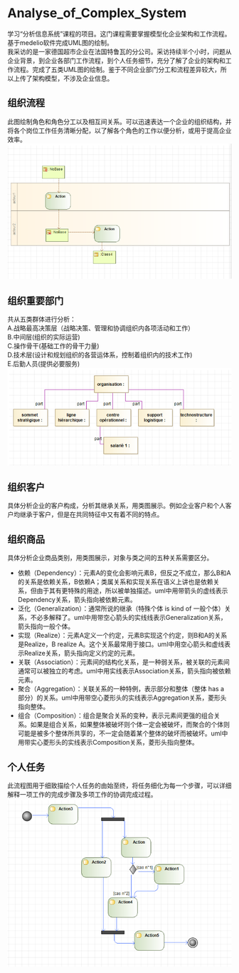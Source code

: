 # Analyse_of_Complex_System
学习“分析信息系统”课程的项目。这门课程需要掌握模型化企业架构和工作流程。基于medelio软件完成UML图的绘制。<br>
我采访的是一家德国超市企业在法国特鲁瓦的分公司。采访持续半个小时，问题从企业背景，到企业各部门工作流程，到个人任务细节，充分了解了企业的架构和工作流程。完成了五类UML图的绘制。鉴于不同企业部门分工和流程差异较大，所以上传了架构模型，不涉及企业信息。
## 组织流程
此图绘制角色和角色分工以及相互间关系。可以迅速表达一个企业的组织结构，并将各个岗位工作任务清晰分配，以了解各个角色的工作以便分析，或用于提高企业效率。<br>
![](https://github.com/JoJoDU/Analyse_of_Complex_System/raw/master/image/组织流程.png)
## 组织重要部门
共从五类群体进行分析：<br>A.战略最高决策层（战略决策、管理和协调组织内各项活动和工作）<br>B.中间层(组织的实际运营)<br>C.操作骨干(基础工作的骨干力量)<br>D.技术层(设计和规划组织的各营运体系，控制着组织内的技术工作)<br>E.后勤人员(提供必要服务)<br>
![](https://github.com/JoJoDU/Analyse_of_Complex_System/raw/master/image/组织重要部门.png)
## 组织客户
具体分析企业的客户构成，分析其继承关系，用类图展示。例如企业客户和个人客户均继承于客户，但是在共同特征中又有着不同的特点。
## 组织商品
具体分析企业商品类别，用类图展示，对象与类之间的五种关系需要区分。<br>
* 依赖（Dependency）：元素A的变化会影响元素B，但反之不成立，那么B和A的关系是依赖关系，B依赖A；类属关系和实现关系在语义上讲也是依赖关系，但由于其有更特殊的用途，所以被单独描述。uml中用带箭头的虚线表示Dependency关系，箭头指向被依赖元素。<br>
* 泛化（Generalization）：通常所说的继承（特殊个体 is kind of 一般个体）关系，不必多解释了。uml中用带空心箭头的实线线表示Generalization关系，箭头指向一般个体。<br>
* 实现（Realize）：元素A定义一个约定，元素B实现这个约定，则B和A的关系是Realize，B realize A。这个关系最常用于接口。uml中用空心箭头和虚线表示Realize关系，箭头指向定义约定的元素。<br>
* 关联（Association）：元素间的结构化关系，是一种弱关系，被关联的元素间通常可以被独立的考虑。uml中用实线表示Association关系，箭头指向被依赖元素。<br>
* 聚合（Aggregation）：关联关系的一种特例，表示部分和整体（整体 has a 部分）的关系。uml中用带空心菱形头的实线表示Aggregation关系，菱形头指向整体。<br>
* 组合（Composition）：组合是聚合关系的变种，表示元素间更强的组合关系。如果是组合关系，如果整体被破坏则个体一定会被破坏，而聚合的个体则可能是被多个整体所共享的，不一定会随着某个整体的破坏而被破坏。uml中用带实心菱形头的实线表示Composition关系，菱形头指向整体。<br>
## 个人任务
此流程图用于细致描绘个人任务的由始至终，将任务细化为每一个步骤，可以详细解释一项工作的完成步骤及多项工作的协调完成过程。
![](https://github.com/JoJoDU/Analyse_of_Complex_System/raw/master/image/个人任务.png)

